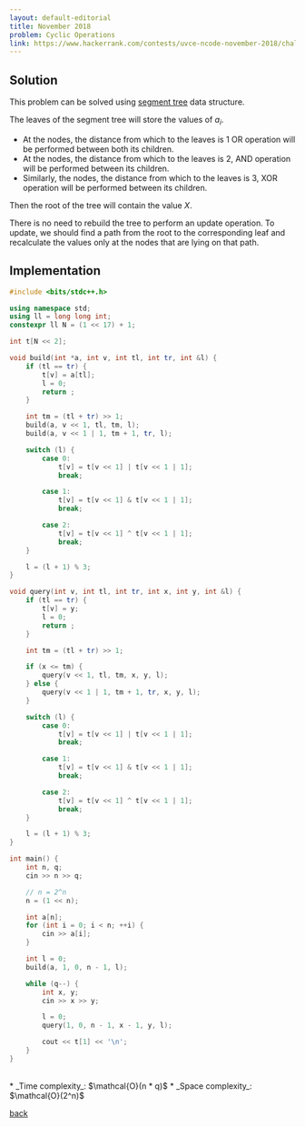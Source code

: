 ```yaml
---
layout: default-editorial
title: November 2018
problem: Cyclic Operations
link: https://www.hackerrank.com/contests/uvce-ncode-november-2018/challenges/cyclic-operations
---
```


## Solution 

This problem can be solved using [segment tree](https://cp-algorithms.com/data_structures/segment_tree.html) data structure.

The leaves of the segment tree will store the values of $a_i$. 
- At the nodes, the distance from which to the leaves is $1$ OR operation will be performed between both its children. 
- At the nodes, the distance from which to the leaves is $2$, AND operation will be performed between its children.
- Similarly, the nodes, the distance from which to the leaves is $3$, XOR operation will be performed between its children.

Then the root of the tree will contain the value $X$. 

There is no need to rebuild the tree to perform an update operation. To update, we should find a path from the root to the corresponding leaf and recalculate the values only at the nodes that are lying on that path. 

## Implementation

```cpp
#include <bits/stdc++.h>

using namespace std;
using ll = long long int;
constexpr ll N = (1 << 17) + 1;

int t[N << 2];

void build(int *a, int v, int tl, int tr, int &l) {
    if (tl == tr) {
        t[v] = a[tl];
        l = 0;
        return ;
    }

    int tm = (tl + tr) >> 1;
    build(a, v << 1, tl, tm, l);
    build(a, v << 1 | 1, tm + 1, tr, l);

    switch (l) {
        case 0:
            t[v] = t[v << 1] | t[v << 1 | 1];
            break;

        case 1:
            t[v] = t[v << 1] & t[v << 1 | 1];
            break;

        case 2:
            t[v] = t[v << 1] ^ t[v << 1 | 1];
            break;
    }

    l = (l + 1) % 3;
}

void query(int v, int tl, int tr, int x, int y, int &l) {
    if (tl == tr) {
        t[v] = y;
        l = 0;
        return ;
    }

    int tm = (tl + tr) >> 1;

    if (x <= tm) {
        query(v << 1, tl, tm, x, y, l);
    } else {
        query(v << 1 | 1, tm + 1, tr, x, y, l);
    }

    switch (l) {
        case 0:
            t[v] = t[v << 1] | t[v << 1 | 1];
            break;

        case 1:
            t[v] = t[v << 1] & t[v << 1 | 1];
            break;

        case 2:
            t[v] = t[v << 1] ^ t[v << 1 | 1];
            break;
    }

    l = (l + 1) % 3;
}

int main() {
    int n, q;
    cin >> n >> q;

    // n = 2^n
    n = (1 << n); 

    int a[n];
    for (int i = 0; i < n; ++i) {
        cin >> a[i];
    }

    int l = 0;
    build(a, 1, 0, n - 1, l);

    while (q--) {
        int x, y;
        cin >> x >> y;

        l = 0;
        query(1, 0, n - 1, x - 1, y, l);

        cout << t[1] << '\n';
    }
}
```

<br>
* _Time complexity_: $\mathcal{O}(n * q)$
* _Space complexity_: $\mathcal{O}(2^n)$

[back](./index.html)

